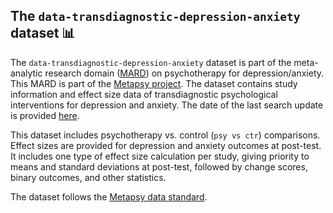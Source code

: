 ## **The `data-transdiagnostic-depression-anxiety` dataset** 📊 



The `data-transdiagnostic-depression-anxiety` dataset is part of the meta-analytic research domain ([MARD](https://docs.metapsy.org/uploads/ebmental-2022-300509.pdf)) on psychotherapy for depression/anxiety. This MARD is part of the [Metapsy project](https://www.metapsy.org/). The dataset contains study information and effect size data of transdiagnostic psychological interventions for depression and anxiety. The date of the last search update is provided [here](https://github.com/metapsy-project/data-transdiagnostic-depression-anxiety/blob/main/metadata/last_search.txt). 

This dataset includes psychotherapy vs. control (`psy vs ctr`) comparisons. Effect sizes are provided for depression and anxiety outcomes at post-test.
It includes one type of effect size calculation per study, giving priority to means and standard deviations at post-test, followed by change scores, binary outcomes, and other statistics.

The dataset follows the [Metapsy data standard](https://docs.metapsy.org/data-preparation/format/).
